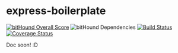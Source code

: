# express-boilerplate

[![bitHound Overall Score](https://www.bithound.io/github/erickbelfy/express-boilerplate/badges/score.svg)](https://www.bithound.io/github/erickbelfy/express-boilerplate) 
![bitHound Dependencies](https://www.bithound.io/github/erickbelfy/express-boilerplate/badges/dependencies.svg)
[![Build Status](https://travis-ci.org/erickbelfy/express-boilerplate.svg?branch=master)](https://travis-ci.org/erickbelfy/express-boilerplate) 
[![Coverage Status](https://coveralls.io/repos/github/erickbelfy/express-boilerplate/badge.svg?branch=master)](https://coveralls.io/github/erickbelfy/express-boilerplate?branch=master)

Doc soon! :D
